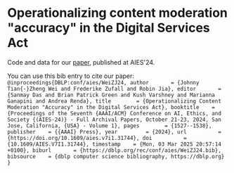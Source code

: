 # Operationalizing content moderation "accuracy" in the Digital Services Act

Code and data for our [paper](https://arxiv.org/pdf/2305.09601.pdf), published at AIES'24.

You can use this bib entry to cite our paper:
``
@inproceedings{DBLP:conf/aies/WeiZJ24,
  author       = {Johnny Tian{-}Zheng Wei and
                  Frederike Zufall and
                  Robin Jia},
  editor       = {Sanmay Das and
                  Brian Patrick Green and
                  Kush Varshney and
                  Marianna Ganapini and
                  Andrea Renda},
  title        = {Operationalizing Content Moderation "Accuracy" in the Digital Services
                  Act},
  booktitle    = {Proceedings of the Seventh {AAAI/ACM} Conference on AI, Ethics, and
                  Society {(AIES-24)} - Full Archival Papers, October 21-23, 2024, San
                  Jose, California, {USA} - Volume 1},
  pages        = {1527--1538},
  publisher    = {{AAAI} Press},
  year         = {2024},
  url          = {https://doi.org/10.1609/aies.v7i1.31744},
  doi          = {10.1609/AIES.V7I1.31744},
  timestamp    = {Mon, 03 Mar 2025 20:57:14 +0100},
  biburl       = {https://dblp.org/rec/conf/aies/WeiZJ24.bib},
  bibsource    = {dblp computer science bibliography, https://dblp.org}
}
``
